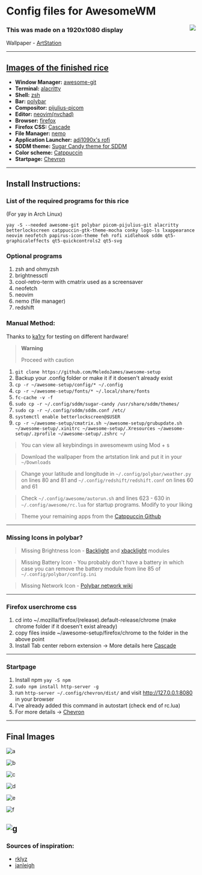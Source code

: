 # Config files for AwesomeWM

<img src="https://img.shields.io/github/stars/MeledoJames/awesome-setup?color=b4befe&labelColor=1e1e2e&style=for-the-badge" align="right" />

### This was made on a 1920x1080 display 

Wallpaper - [ArtStation](https://www.artstation.com/artwork/4Xa124)

---

## [Images of the finished rice](#final-images)

- **Window Manager:** [awesome-git](https://github.com/awesomeWM/awesome)
- **Terminal:** [alacritty](https://github.com/alacritty/alacritty)
- **Shell:** [zsh](https://www.zsh.org/)
- **Bar:** [polybar](https://github.com/polybar/polybar)
- **Compositor:** [pijulius-picom](https://github.com/pijulius/picom)
- **Editor:** [neovim(nvchad)](https://github.com/NvChad/NvChad)
- **Browser:** [firefox](https://www.mozilla.org/en-US/firefox)
- **Firefox CSS:** [Cascade](https://github.com/andreasgrafen/cascade)
- **File Manager:** [nemo](https://github.com/linuxmint/nemo)
- **Application Launcher:** [adi1090x's rofi](https://github.com/adi1090x/rofi)
- **SDDM theme:** [Sugar Candy theme for SDDM](https://www.opendesktop.org/p/1312658/)
- **Color scheme:** [Catppuccin](https://github.com/catppuccin/catppuccin)
- **Startpage:** [Chevron](https://github.com/kholmogorov27/chevron)

---

## Install Instructions:

### List of the required programs for this rice

(For yay in Arch Linux)

```
yay -S --needed awesome-git polybar picom-pijulius-git alacritty betterlockscreen catppuccin-gtk-theme-mocha conky logo-ls lxappearance neovim neofetch papirus-icon-theme feh rofi xidlehook sddm qt5-graphicaleffects qt5-quickcontrols2 qt5-svg
```

### Optional programs

1. zsh and ohmyzsh
2. brightnessctl
3. cool-retro-term with cmatrix used as a screensaver
4. neofetch
5. neovim
6. nemo (file manager)
7. redshift

### Manual Method:

Thanks to [ka1ry](https://github.com/ka1ry) for testing on different hardware!

> **Warning**
>
>Proceed with caution

1. ``` git clone https://github.com/MeledoJames/awesome-setup ```
2. Backup your .config folder or make it if it doesen't already exist
3. ``` cp -r ~/awesome-setup/config/* ~/.config ```
4. ``` cp -r ~/awesome-setup/fonts/* ~/.local/share/fonts ```
5. ``` fc-cache -v -f ```
6. ``` sudo cp -r ~/.config/sddm/sugar-candy /usr/share/sddm/themes/ ```
7. ``` sudo cp -r ~/.config/sddm/sddm.conf /etc/ ```
8. ``` systemctl enable betterlockscreen@$USER ```
9. ``` cp -r ~/awesome-setup/cmatrix.sh ~/awesome-setup/grubupdate.sh ~/awesome-setup/.xinitrc ~/awesome-setup/.Xresources ~/awesome-setup/.zprofile ~/awesome-setup/.zshrc ~/ ```

> You can view all keybindings in awesomewm using Mod + s

> Download the wallpaper from the artstation link and put it in your ``` ~/Downloads ```

> Change your latitude and longitude in ``` ~/.config/polybar/weather.py ``` on lines 80 and 81 and ``` ~/.config/redshift/redshift.conf ``` on lines 60 and 61

> Check ``` ~/.config/awesome/autorun.sh ``` and lines 623 - 630 in ``` ~/.config/awesome/rc.lua ``` for startup programs. Modify to your liking

> Theme your remaining apps from the [Catppuccin Github](https://github.com/catppuccin/catppuccin)

---

### Missing Icons in polybar?

> Missing Brightness Icon - [Backlight](https://github.com/polybar/polybar/wiki/Module:-backlight) and [xbacklight](https://github.com/polybar/polybar/wiki/Module:-xbacklight) modules

> Missing Battery Icon - You probably don't have a battery in which case you can remove the battery module from line 85 of ``` ~/.config/polybar/config.ini ```

> Missing Network Icon - [Polybar network wiki](https://github.com/polybar/polybar/wiki/Module:-network)

---

### Firefox userchrome css

1. cd into ~/.mozilla/firefox/(release).default-release/chrome (make chrome folder if it doesen't exist already)
2. copy files inside ~/awesome-setup/firefox/chrome to the folder in the above point
3. Install Tab center reborn extension -> More details here [Cascade](https://github.com/andreasgrafen/cascade#tab-center-reborn--vertical-tabs)

---

### Startpage

1. Install npm ``` yay -S npm ```
2. ``` sudo npm install http-server -g ```
3. run ``` http-server ~/.config/chevron/dist/ ``` and visit http://127.0.0.1:8080 in your browser
4. I've already added this command in autostart (check end of rc.lua)
5. For more details -> [Chevron](https://github.com/kholmogorov27/chevron) 

---

## Final Images

![a](/images/1.png?raw=true)

![b](/images/2.png?raw=true)

![c](/images/3.png?raw=true)

![d](/images/4.png?raw=true)

![e](/images/5.png?raw=true)

![f](/images/6.png?raw=true)

![g](/images/7.png?raw=true)
---

### Sources of inspiration:

- [rklyz](https://github.com/rklyz/MyRice)
- [janleigh](https://github.com/janleigh/dotfiles)
